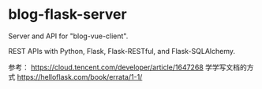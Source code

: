 # blog-flask-server
Server and API for "blog-vue-client".

REST APIs with Python, Flask, Flask-RESTful, and Flask-SQLAlchemy.

参考：
https://cloud.tencent.com/developer/article/1647268  学学写文档的方式
https://helloflask.com/book/errata/1-1/ 
